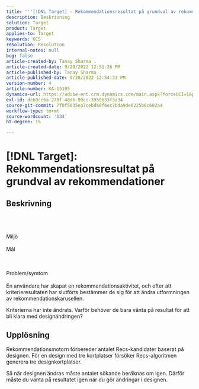 ```yaml
---
title: '''[!DNL Target] - Rekommendationsresultat på grundval av rekommendationsformgivning"'
description: Beskrivning
solution: Target
product: Target
applies-to: Target
keywords: KCS
resolution: Resolution
internal-notes: null
bug: false
article-created-by: Tanay Sharma .
article-created-date: 9/20/2022 12:51:26 PM
article-published-by: Tanay Sharma .
article-published-date: 9/20/2022 12:54:33 PM
version-number: 4
article-number: KA-15195
dynamics-url: https://adobe-ent.crm.dynamics.com/main.aspx?forceUCI=1&pagetype=entityrecord&etn=knowledgearticle&id=34eb26ea-e238-ed11-9db1-002248086735
exl-id: dc60cc6a-278f-48d6-90cc-3958b33f3a34
source-git-commit: 7f0f5035ea7cebd60f6ec7bda9de6225b6c602a4
workflow-type: tm+mt
source-wordcount: '134'
ht-degree: 1%

---
```


# [!DNL Target]: Rekommendationsresultat på grundval av rekommendationer

## Beskrivning

<br><br><br>Miljö<br><br>
Mål


<br><br>Problem/symtom<br><br>
En användare har skapat en rekommendationsaktivitet, och efter att kriterieresultaten har slutförts bestämmer de sig för att ändra utformningen av rekommendationskarusellen.



Kriterierna har inte ändrats. Varför behöver de bara vänta på resultat för att bli klara med designändringen?


## Upplösning


Rekommendationsmotorn förbereder antalet Recs-kandidater baserat på designen. För en design med tre kortplatser försöker Recs-algoritmen generera tre designkortplatser.

Så när designen ändras måste antalet sökande beräknas om igen. Därför måste du vänta på resultatet igen när du gör ändringar i designen.
